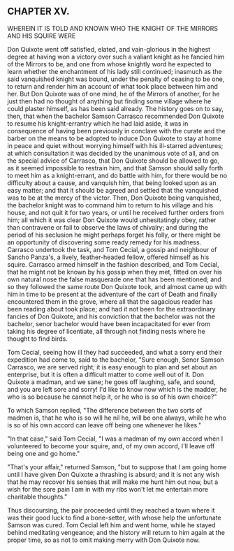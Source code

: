 ## CHAPTER XV.

WHEREIN IT IS TOLD AND KNOWN WHO THE KNIGHT OF THE MIRRORS AND HIS SQUIRE
WERE


Don Quixote went off satisfied, elated, and vain-glorious in the highest
degree at having won a victory over such a valiant knight as he fancied
him of the Mirrors to be, and one from whose knightly word he expected to
learn whether the enchantment of his lady still continued; inasmuch as
the said vanquished knight was bound, under the penalty of ceasing to be
one, to return and render him an account of what took place between him
and her. But Don Quixote was of one mind, he of the Mirrors of another,
for he just then had no thought of anything but finding some village
where he could plaster himself, as has been said already. The history
goes on to say, then, that when the bachelor Samson Carrasco recommended
Don Quixote to resume his knight-errantry which he had laid aside, it was
in consequence of having been previously in conclave with the curate and
the barber on the means to be adopted to induce Don Quixote to stay at
home in peace and quiet without worrying himself with his ill-starred
adventures; at which consultation it was decided by the unanimous vote of
all, and on the special advice of Carrasco, that Don Quixote should be
allowed to go, as it seemed impossible to restrain him, and that Samson
should sally forth to meet him as a knight-errant, and do battle with
him, for there would be no difficulty about a cause, and vanquish him,
that being looked upon as an easy matter; and that it should be agreed
and settled that the vanquished was to be at the mercy of the victor.
Then, Don Quixote being vanquished, the bachelor knight was to command
him to return to his village and his house, and not quit it for two
years, or until he received further orders from him; all which it was
clear Don Quixote would unhesitatingly obey, rather than contravene or
fail to observe the laws of chivalry; and during the period of his
seclusion he might perhaps forget his folly, or there might be an
opportunity of discovering some ready remedy for his madness. Carrasco
undertook the task, and Tom Cecial, a gossip and neighbour of Sancho
Panza's, a lively, feather-headed fellow, offered himself as his squire.
Carrasco armed himself in the fashion described, and Tom Cecial, that he
might not be known by his gossip when they met, fitted on over his own
natural nose the false masquerade one that has been mentioned; and so
they followed the same route Don Quixote took, and almost came up with
him in time to be present at the adventure of the cart of Death and
finally encountered them in the grove, where all that the sagacious
reader has been reading about took place; and had it not been for the
extraordinary fancies of Don Quixote, and his conviction that the
bachelor was not the bachelor, senor bachelor would have been
incapacitated for ever from taking his degree of licentiate, all through
not finding nests where he thought to find birds.

Tom Cecial, seeing how ill they had succeeded, and what a sorry end their
expedition had come to, said to the bachelor, "Sure enough, Senor Samson
Carrasco, we are served right; it is easy enough to plan and set about an
enterprise, but it is often a difficult matter to come well out of it.
Don Quixote a madman, and we sane; he goes off laughing, safe, and sound,
and you are left sore and sorry! I'd like to know now which is the
madder, he who is so because he cannot help it, or he who is so of his
own choice?"

To which Samson replied, "The difference between the two sorts of madmen
is, that he who is so will he nil he, will be one always, while he who is
so of his own accord can leave off being one whenever he likes."

"In that case," said Tom Cecial, "I was a madman of my own accord when I
volunteered to become your squire, and, of my own accord, I'll leave off
being one and go home."

"That's your affair," returned Samson, "but to suppose that I am going
home until I have given Don Quixote a thrashing is absurd; and it is not
any wish that he may recover his senses that will make me hunt him out
now, but a wish for the sore pain I am in with my ribs won't let me
entertain more charitable thoughts."

Thus discoursing, the pair proceeded until they reached a town where it
was their good luck to find a bone-setter, with whose help the
unfortunate Samson was cured. Tom Cecial left him and went home, while he
stayed behind meditating vengeance; and the history will return to him
again at the proper time, so as not to omit making merry with Don Quixote
now.




